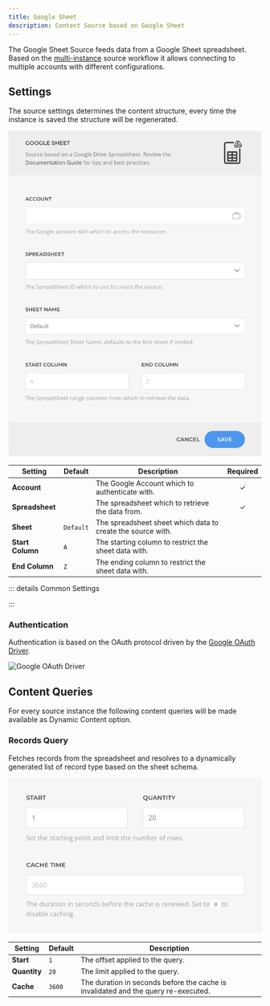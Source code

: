 ```yaml
---
title: Google Sheet
description: Content Source based on Google Sheet
---
```


<!--@include: ../_partials/provider-intro.md-->

The Google Sheet Source feeds data from a Google Sheet spreadsheet. Based on the [multi-instance](/essentials-for-yootheme-pro/addons/sources/multi-instance-sources/) source workflow it allows connecting to multiple accounts with different configurations.

## Settings

The source settings determines the content structure, every time the instance is saved the structure will be regenerated.

![Google Sheet Instance Configuration](../assets/providers/gsheet-config.webp)

| Setting | Default | Description | Required |
| ------- | ------- | ----------- | :------: |
| **Account** | | The Google Account which to authenticate with. | &#x2713; |
| **Spreadsheet** | | The spreadsheet which to retrieve the data from. | &#x2713; |
| **Sheet** | `Default` | The spreadsheet sheet which data to create the source with. |
| **Start Column** | `A`  | The starting column to restrict the sheet data with. |
| **End Column** | `Z` | The ending column to restrict the sheet data with. |

::: details Common Settings
<!--@include: ../_partials/provider-common-settings.md-->
:::

### Authentication

Authentication is based on the OAuth protocol driven by the [Google OAuth Driver](/essentials-for-yootheme-pro/auth/drivers/google-oauth).

![Google OAuth Driver](/essentials-for-yootheme-pro/assets/auths/driver-google-oauth.webp)

## Content Queries

For every source instance the following content queries will be made available as Dynamic Content option.

### Records Query

Fetches records from the spreadsheet and resolves to a dynamically generated list of record type based on the sheet schema.

![Google Sheet Records Query](../assets/providers/gsheet-query-records.webp)

| Setting | Default | Description |
| ------- | ------- | ----------- |
| **Start** | `1` | The offset applied to the query. |
| **Quantity** | `20` | The limit applied to the query. |
| **Cache** | `3600` | The duration in seconds before the cache is invalidated and the query re-executed. |
